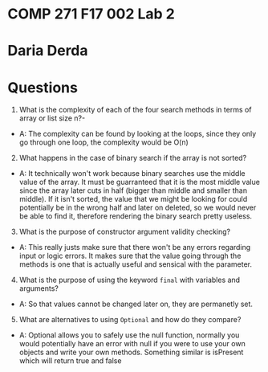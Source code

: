 # COMP 271 F17 002 Lab 2

# Daria Derda


# Questions

1. What is the complexity of each of the four search methods in terms of array or list size n?-
- A: The complexity can be found by looking at the loops, since they only go through one loop, the complexity would be O(n)
2. What happens in the case of binary search if the array is not sorted?
- A: It technically won't work because binary searches use the middle value of the array. It must be guarranteed that it is the most middle value since
the array later cuts in half (bigger than middle and smaller than middle). If it isn't sorted, the value that we might be looking for could potentially
be in the wrong half and later on deleted, so we would never be able to find it, therefore rendering the binary search pretty useless.
3. What is the purpose of constructor argument validity checking?
- A: This really justs make sure that there won't be any errors regarding input or logic errors. It makes sure that the value going through the methods is 
one that is actually useful and sensical with the parameter. 
4. What is the purpose of using the keyword `final` with variables and arguments?
- A: So that values cannot be changed later on, they are permanetly set.
5. What are alternatives to using `Optional` and how do they compare?
- A: Optional allows you to safely use the null function, normally you would potentially have an error with null if you were to use your own objects
and write your own methods. Something similar is isPresent which will return true and false